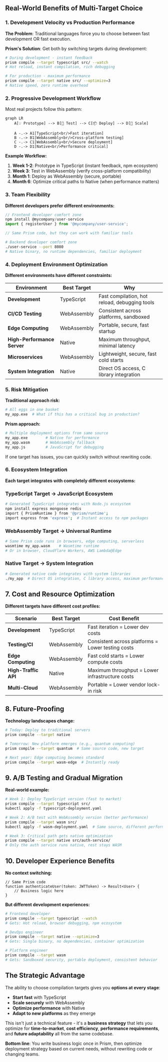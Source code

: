 ## **Real-World Benefits of Multi-Target Choice**

### **1. Development Velocity vs Production Performance**

**The Problem**: Traditional languages force you to choose between fast development OR fast execution.

**Prism's Solution**: Get both by switching targets during development:

```bash
# During development - instant feedback
prism compile --target typescript src/ --watch
# Hot reload, instant compilation, rich debugging

# For production - maximum performance  
prism compile --target native src/ --optimize=3
# Native speed, zero runtime overhead
```

### **2. Progressive Development Workflow**

Most real projects follow this pattern:

```mermaid
graph LR
    A[💡 Prototype] --> B[🧪 Test] --> C[📦 Deploy] --> D[🚀 Scale]
    
    A -.-> A1[TypeScript<br/>Fast iteration]
    B -.-> B1[WebAssembly<br/>Cross-platform testing]
    C -.-> C1[WebAssembly<br/>Secure deployment]
    D -.-> D1[Native<br/>Performance critical]
```

**Example Workflow:**
1. **Week 1-2**: Prototype in TypeScript (instant feedback, npm ecosystem)
2. **Week 3**: Test in WebAssembly (verify cross-platform compatibility)
3. **Month 1**: Deploy as WebAssembly (secure, portable)
4. **Month 6**: Optimize critical paths to Native (when performance matters)

### **3. Team Flexibility**

**Different developers prefer different environments:**

```typescript
// Frontend developer comfort zone
npm install @mycompany/user-service
import { registerUser } from '@mycompany/user-service';

// Same Prism code, but they can work with familiar tools
```

```bash
# Backend developer comfort zone  
./user-service --port 8080
# Native binary, no runtime dependencies, familiar deployment
```

### **4. Deployment Environment Optimization**

**Different environments have different constraints:**

| Environment | Best Target | Why |
|-------------|-------------|-----|
| **Development** | TypeScript | Fast compilation, hot reload, debugging tools |
| **CI/CD Testing** | WebAssembly | Consistent across platforms, sandboxed |
| **Edge Computing** | WebAssembly | Portable, secure, fast startup |
| **High-Performance Server** | Native | Maximum throughput, minimal latency |
| **Microservices** | WebAssembly | Lightweight, secure, fast cold starts |
| **System Integration** | Native | Direct OS access, C library integration |

### **5. Risk Mitigation**

**Traditional approach risk:**
```bash
# All eggs in one basket
my_app.exe  # What if this has a critical bug in production?
```

**Prism approach:**
```bash
# Multiple deployment options from same source
my_app.exe        # Native for performance
my_app.wasm       # WebAssembly fallback
my_app.js         # JavaScript for debugging
```

If one target has issues, you can quickly switch without rewriting code.

### **6. Ecosystem Integration**
**Each target integrates with completely different ecosystems:**

### **TypeScript Target → JavaScript Ecosystem**
```bash
# Generated TypeScript integrates with Node.js ecosystem
npm install express mongoose redis
import { PrismRuntime } from '@prism/runtime';
import express from 'express';  # Instant access to npm packages
```

### **WebAssembly Target → Universal Runtime**
```bash
# Same Prism code runs in browsers, edge computing, serverless
wasmtime my_app.wasm    # Wasmtime runtime
# Or in browser, Cloudflare Workers, AWS Lambda@Edge
```

### **Native Target → System Integration**
```bash
# Generated native code integrates with system libraries
./my_app  # Direct OS integration, C library access, maximum performance
```

## **7. Cost and Resource Optimization**

**Different targets have different cost profiles:**

| Scenario | Best Target | Cost Benefit |
|----------|-------------|--------------|
| **Development** | TypeScript | Fast iteration = Lower dev costs |
| **Testing/CI** | WebAssembly | Consistent across platforms = Lower testing costs |
| **Edge Computing** | WebAssembly | Fast cold starts = Lower compute costs |
| **High-Traffic API** | Native | Maximum throughput = Lower infrastructure costs |
| **Multi-Cloud** | WebAssembly | Portable = Lower vendor lock-in risk |

## **8. Future-Proofing**

**Technology landscapes change:**

```bash
# Today: Deploy to traditional servers
prism compile --target native

# Tomorrow: New platform emerges (e.g., quantum computing)
prism compile --target quantum  # Same source code, new target

# Next year: Edge computing becomes standard
prism compile --target wasm-edge  # Instantly ready
```

## **9. A/B Testing and Gradual Migration**

**Real-world example:**

```bash
# Week 1: Deploy TypeScript version (fast to market)
prism compile --target typescript src/
kubectl apply -f typescript-deployment.yaml

# Week 2: A/B test with WebAssembly version (better performance)
prism compile --target wasm src/
kubectl apply -f wasm-deployment.yaml  # Same source, different performance

# Week 3: Critical path gets native optimization
prism compile --target native src/auth-service/
# Only the auth service runs native, rest stays WASM
```

## **10. Developer Experience Benefits**

**No context switching:**

```prism
// Same Prism code
function authenticateUser(token: JWTToken) -> Result<User> {
    // Business logic here
}
```

**But different development experiences:**

```bash
# Frontend developer
prism compile --target typescript --watch
# Gets: Hot reload, browser debugging, npm ecosystem

# DevOps engineer  
prism compile --target native --optimize=3
# Gets: Single binary, no dependencies, container optimization

# Platform engineer
prism compile --target wasm
# Gets: Sandboxed security, portable deployment, consistent behavior
```

## **The Strategic Advantage**

The ability to choose compilation targets gives you **options at every stage**:

- **Start fast** with TypeScript
- **Scale securely** with WebAssembly  
- **Optimize performance** with Native
- **Adapt to new platforms** as they emerge

This isn't just a technical feature - it's a **business strategy** that lets you optimize for **time-to-market**, **cost efficiency**, **performance requirements**, and **future adaptability** all from the same codebase.

**Bottom line**: You write business logic once in Prism, then optimize deployment strategy based on current needs, without rewriting code or changing teams.